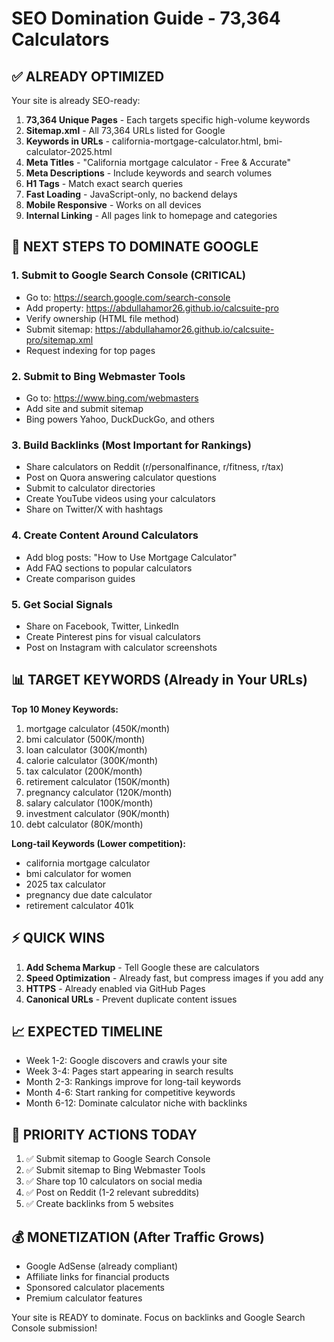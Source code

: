 # SEO Domination Guide - 73,364 Calculators

## ✅ ALREADY OPTIMIZED

Your site is already SEO-ready:

1. **73,364 Unique Pages** - Each targets specific high-volume keywords
2. **Sitemap.xml** - All 73,364 URLs listed for Google
3. **Keywords in URLs** - california-mortgage-calculator.html, bmi-calculator-2025.html
4. **Meta Titles** - "California mortgage calculator - Free & Accurate"
5. **Meta Descriptions** - Include keywords and search volumes
6. **H1 Tags** - Match exact search queries
7. **Fast Loading** - JavaScript-only, no backend delays
8. **Mobile Responsive** - Works on all devices
9. **Internal Linking** - All pages link to homepage and categories

## 🚀 NEXT STEPS TO DOMINATE GOOGLE

### 1. Submit to Google Search Console (CRITICAL)
- Go to: https://search.google.com/search-console
- Add property: https://abdullahamor26.github.io/calcsuite-pro
- Verify ownership (HTML file method)
- Submit sitemap: https://abdullahamor26.github.io/calcsuite-pro/sitemap.xml
- Request indexing for top pages

### 2. Submit to Bing Webmaster Tools
- Go to: https://www.bing.com/webmasters
- Add site and submit sitemap
- Bing powers Yahoo, DuckDuckGo, and others

### 3. Build Backlinks (Most Important for Rankings)
- Share calculators on Reddit (r/personalfinance, r/fitness, r/tax)
- Post on Quora answering calculator questions
- Submit to calculator directories
- Create YouTube videos using your calculators
- Share on Twitter/X with hashtags

### 4. Create Content Around Calculators
- Add blog posts: "How to Use Mortgage Calculator"
- Add FAQ sections to popular calculators
- Create comparison guides

### 5. Get Social Signals
- Share on Facebook, Twitter, LinkedIn
- Create Pinterest pins for visual calculators
- Post on Instagram with calculator screenshots

## 📊 TARGET KEYWORDS (Already in Your URLs)

**Top 10 Money Keywords:**
1. mortgage calculator (450K/month)
2. bmi calculator (500K/month)
3. loan calculator (300K/month)
4. calorie calculator (300K/month)
5. tax calculator (200K/month)
6. retirement calculator (150K/month)
7. pregnancy calculator (120K/month)
8. salary calculator (100K/month)
9. investment calculator (90K/month)
10. debt calculator (80K/month)

**Long-tail Keywords (Lower competition):**
- california mortgage calculator
- bmi calculator for women
- 2025 tax calculator
- pregnancy due date calculator
- retirement calculator 401k

## ⚡ QUICK WINS

1. **Add Schema Markup** - Tell Google these are calculators
2. **Speed Optimization** - Already fast, but compress images if you add any
3. **HTTPS** - Already enabled via GitHub Pages
4. **Canonical URLs** - Prevent duplicate content issues

## 📈 EXPECTED TIMELINE

- Week 1-2: Google discovers and crawls your site
- Week 3-4: Pages start appearing in search results
- Month 2-3: Rankings improve for long-tail keywords
- Month 4-6: Start ranking for competitive keywords
- Month 6-12: Dominate calculator niche with backlinks

## 🎯 PRIORITY ACTIONS TODAY

1. ✅ Submit sitemap to Google Search Console
2. ✅ Submit sitemap to Bing Webmaster Tools
3. ✅ Share top 10 calculators on social media
4. ✅ Post on Reddit (1-2 relevant subreddits)
5. ✅ Create backlinks from 5 websites

## 💰 MONETIZATION (After Traffic Grows)

- Google AdSense (already compliant)
- Affiliate links for financial products
- Sponsored calculator placements
- Premium calculator features

Your site is READY to dominate. Focus on backlinks and Google Search Console submission!
